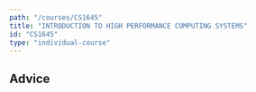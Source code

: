 ```yaml
---
path: "/courses/CS1645"
title: "INTRODUCTION TO HIGH PERFORMANCE COMPUTING SYSTEMS"
id: "CS1645"
type: "individual-course"
---
```


## Advice


